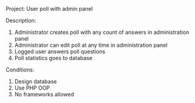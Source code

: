 Project: User poll with admin panel

Description:
1. Administrator creates poll with any count of answers in administration panel
2. Administrator can edit poll at any time in administration panel
3. Logged user answers poll questions
4. Poll statistics goes to database

Conditions:
1. Design database
2. Use PHP OOP
3. No frameworks allowed